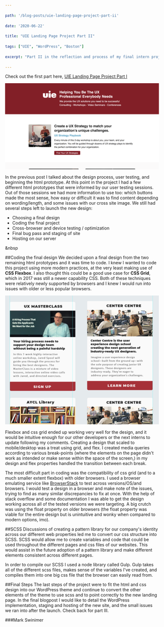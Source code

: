 ```yaml
---

path: '/blog-posts/uie-landing-page-project-part-ii'

date: '2020-06-22'

title: "UIE Landing Page Project Part II"

tags: ["UIE", "WordPress", "Boston"]

excerpt: "Part II in the reflection and process of my final intern project at UIE. The final product is in production on UIE's website."

---
```


Check out the first part here, [UIE Landing Page Project Part I](/blog-posts/uie-landing-page-project-part-i)

<div class="img">
    <div class="wide">
        <img src="../images/new-uie/new_uie_long.png"
            alt="Grid cards" />
            </div>
</div>

In the previous post I talked about the design process, user testing, and beginning the html prototype. At this point in the project I had a few different html prototypes that were informed by our user testing sessions. Out of those sessions we had more information to use too: which buttons made the most sense, how easy or difficult it was to find content depending on wording/length, and some issues with our cross site image. We still had several steps left to launch the new design:
+ Choosing a final design
+ Coding the final project
+ Cross-browser and device testing / optimization
+ Final bug pass and staging of site
+ Hosting on our server

&nbsp

##Coding the final design
We decided upon a final design from the two remaining html prototypes and it was time to code. I knew I wanted to code this project using more modern practices, at the very least making use of <strong>CSS Flexbox</strong>. I also thought this could be a good use case for <strong>CSS Grid</strong>, which in 2017 was still a newer capability CSS. Both of these techniques were relatively newly supported by browsers and I knew I would run into issues with older or less popular browsers.

<div class="img">
    <div class="wide">
        <img src="../images/new-uie/uie_grid.png"
            alt="Grid cards" />
            </div>
</div>

Flexbox and css grid ended up working very well for the design, and it would be intuitive enough for our other developers or the next interns to update following my comments. Creating a design that scaled to mobile/desktop was a treat using grid, and flex. I created media queries according to various break-points (where the elements on the page didn't work as intended or make sense within the space of the screen,) in my design and flex properties handled the transition between each break.

The most difficult part in coding was the compatibility of css grid (and to a much smaller extent flexbox) with older browsers. I used a browser emulating service like [BrowserStack](https://www.browserstack.com/) to test across versions/OS/and browsers. I would test a design in a browser and make note of the issues, trying to find as many similar discrepancies to fix at once. With the help of stack overflow and some documentation I was able to get the design working across all of the tested versions we were targeting. A big crutch was using the float property on older browsers (the float property was viable for the entire design but is unintuitive and wonky when compared to modern options, imo). 



##SCSS 
Discussions of creating a pattern library for our company's identity across our different web properties led me to convert our css structure into SCSS. SCSS would allow me to create variables and code that could be used throughout the different pages and css files of our websites. This would assist in the future adoption of a pattern library and make different elements consistent across different pages.

In order to compile our SCSS I used a node library called Gulp. Gulp takes all of the different scss files, makes sense of the variables I've created, and compiles them into one big css file that the browser can easily read from. 

##Final Steps
The last steps of the project were to fit the html and css design into our WordPress theme and continue to convert the other elements of the theme to use scss and to point correctly to the new landing page. In the final blogpost I would like to detail the WordPress implementation, staging and hosting of the new site, and the small issues we ran into after the launch. Check back for part III.

###Mark Swinimer